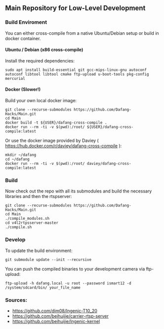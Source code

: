 ## Main Repository for Low-Level Development

### Build Enviroment

You can either cross-compile from a native Ubuntu/Debian setup or  build in docker container.

#### Ubuntu / Debian (x86 cross-compile)
Install the required dependencies:

```shell
sudo apt install build-essential git gcc-mips-linux-gnu autoconf autoconf libtool libtool cmake ftp-upload u-boot-tools pkg-config mercurial
```

#### Docker (Slower!)
Build your own local docker image:
```shell
git clone --recurse-submodules https://github.com/Dafang-Hacks/Main.git
cd Main
docker build -t ${USER}/dafang-cross-compile .
docker run --rm -ti -v $(pwd):/root/ ${USER}/dafang-cross-compile:latest
 ```
 Or use the docker image provided by Daviey ( https://hub.docker.com/r/daviey/dafang-cross-compile ):
```shell
mkdir ~/dafang
cd ~/dafang
docker run --rm -ti -v $(pwd):/root/ daviey/dafang-cross-compile:latest
```
### Build
Now check out the repo with all its submodules and build the necessary libraries and then the rtspserver:
 ```shell
git clone --recurse-submodules https://github.com/Dafang-Hacks/Main.git
cd Main
./compile_modules.sh
cd v4l2rtpsserver-master
./compile.sh
```
### Develop
To update the build environment:
```shell
git submodule update --init --recursive
```
You can push the compiled binaries to your development camera via ftp-upload:
```shell
ftp-upload -h dafang.local -u root --password ismart12 -d /system/sdcard/bin/ your_file_name
```
### Sources:
- https://github.com/dim08/Ingenic-T10_20
- https://github.com/beihuijie/carrier-rtsp-server
- https://github.com/beihuijie/Ingenic-kernel
